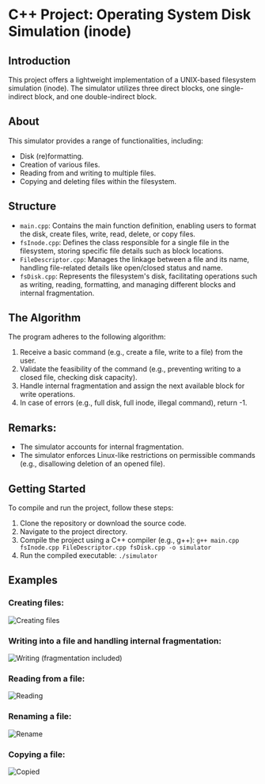 # C++ Project: Operating System Disk Simulation (inode)

## Introduction

This project offers a lightweight implementation of a UNIX-based filesystem simulation (inode). The simulator utilizes three direct blocks, one single-indirect block, and one double-indirect block.

## About

This simulator provides a range of functionalities, including:

- Disk (re)formatting.
- Creation of various files.
- Reading from and writing to multiple files.
- Copying and deleting files within the filesystem.

## Structure

- `main.cpp`: Contains the main function definition, enabling users to format the disk, create files, write, read, delete, or copy files.
- `fsInode.cpp`: Defines the class responsible for a single file in the filesystem, storing specific file details such as block locations.
- `FileDescriptor.cpp`: Manages the linkage between a file and its name, handling file-related details like open/closed status and name.
- `fsDisk.cpp`: Represents the filesystem's disk, facilitating operations such as writing, reading, formatting, and managing different blocks and internal fragmentation.

## The Algorithm

The program adheres to the following algorithm:

1. Receive a basic command (e.g., create a file, write to a file) from the user.
2. Validate the feasibility of the command (e.g., preventing writing to a closed file, checking disk capacity).
3. Handle internal fragmentation and assign the next available block for write operations.
4. In case of errors (e.g., full disk, full inode, illegal command), return -1.

## Remarks:

- The simulator accounts for internal fragmentation.
- The simulator enforces Linux-like restrictions on permissible commands (e.g., disallowing deletion of an opened file).

## Getting Started

To compile and run the project, follow these steps:

1. Clone the repository or download the source code.
2. Navigate to the project directory.
3. Compile the project using a C++ compiler (e.g., g++): `g++ main.cpp fsInode.cpp FileDescriptor.cpp fsDisk.cpp -o simulator`
4. Run the compiled executable: `./simulator`

## Examples

### Creating files:

![Creating files](https://github.com/OmriNaor/Disk_Simulation/assets/106623821/297fe0df-82fd-4209-b94f-a914b624273e)

### Writing into a file and handling internal fragmentation:

![Writing (fragmentation included)](https://github.com/OmriNaor/Disk_Simulation/assets/106623821/cb68b090-746f-416d-a00d-cd9ce6ab52fa)

### Reading from a file:

![Reading](https://github.com/OmriNaor/Disk_Simulation/assets/106623821/f7e196bc-21f9-4b36-8818-78cd5c0a88d5)

### Renaming a file:

![Rename](https://github.com/OmriNaor/Disk_Simulation/assets/106623821/f1bc8dc4-a337-4c74-8638-fa0062e123df)

### Copying a file:

![Copied](https://github.com/OmriNaor/Disk_Simulation/assets/106623821/8edabd4e-0de4-428c-a54d-f1ce222ae4c0)
